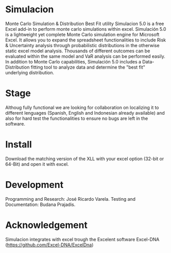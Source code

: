 # Simulacion
Monte Carlo Simulation &amp; Distribution Best Fit utility
Simulacion 5.0 is a free Excel add-in to perform monte carlo simulations within excel.
Simulación 5.0 is a lightweight yet complete Monte Carlo simulation engine for Microsoft Excel. It allows you to expand the spreadsheet functionalities to include Risk & Uncertainty analysis through probabilistic distributions in the otherwise static excel model analysis. Thousands of different outcomes can be evaluated within the same model and VaR analysis can be performed easily. In addition  to Monte Carlo capabilities, Simulación 5.0 includes a Data-Distribution fitting tool to analyze data and determine the "best fit" underlying distribution.
# Stage
Althoug fully functional we are looking for collaboration on localizing it to different lenguages (Spanish, English and Indonesian already available) and also for hard test the functionalities to ensure no bugs are left in the software.
# Install
Download the matching version of the XLL with your excel option (32-bit or 64-Bit) and open it with excel.
# Development
Programming and Research: José Ricardo Varela.
Testing and Documentation: Budana Prajadis.
# Acknowledgement
Simulacion integrates with excel trough the Excelent software Excel-DNA (https://github.com/Excel-DNA/ExcelDna)
